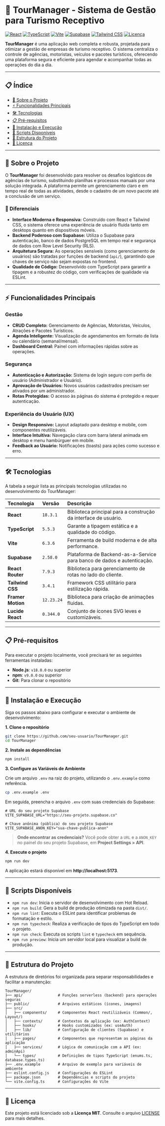 # 🚀 TourManager - Sistema de Gestão para Turismo Receptivo

[![React](https://img.shields.io/badge/React-18.3.1-blue?logo=react)](https://react.dev/)
[![TypeScript](https://img.shields.io/badge/TypeScript-5.5.3-blue?logo=typescript)](https://www.typescriptlang.org/)
[![Vite](https://img.shields.io/badge/Vite-6.3.6-purple?logo=vite)](https://vitejs.dev/)
[![Supabase](https://img.shields.io/badge/Supabase-2.58.0-green?logo=supabase)](https://supabase.com/)
[![Tailwind CSS](https://img.shields.io/badge/Tailwind_CSS-3.4.1-cyan?logo=tailwindcss)](https://tailwindcss.com/)
[![Licença](https://img.shields.io/badge/Licença-MIT-yellow.svg)](https://opensource.org/licenses/MIT)

**TourManager** é uma aplicação web completa e robusta, projetada para otimizar a gestão de empresas de turismo receptivo. O sistema centraliza o controle de agências, motoristas, veículos e pacotes turísticos, oferecendo uma plataforma segura e eficiente para agendar e acompanhar todas as operações do dia a dia.

---

## 📋 Índice
 
- [🎯 Sobre o Projeto](#-sobre-o-projeto)
- [⚡ Funcionalidades Principais](#-funcionalidades-principais)
- [🛠️ Tecnologias](#-tecnologias)
- [📋 Pré-requisitos](#-pré-requisitos)
- [🚀 Instalação e Execução](#-instalação-e-execução)
- [📜 Scripts Disponíveis](#-scripts-disponíveis)
- [📁 Estrutura do Projeto](#-estrutura-do-projeto)
- [📄 Licença](#-licença)

---

## 🎯 Sobre o Projeto

O **TourManager** foi desenvolvido para resolver os desafios logísticos de agências de turismo, substituindo planilhas e processos manuais por uma solução integrada. A plataforma permite um gerenciamento claro e em tempo real de todas as atividades, desde o cadastro de um novo pacote até a conclusão de um serviço.

### 🌟 Diferenciais

- **Interface Moderna e Responsiva:** Construído com React e Tailwind CSS, o sistema oferece uma experiência de usuário fluida tanto em desktops quanto em dispositivos móveis.
- **Backend Poderoso com Supabase:** Utiliza o Supabase para autenticação, banco de dados PostgreSQL em tempo real e segurança de dados com Row Level Security (RLS).
- **Arquitetura Segura:** As operações sensíveis (como gerenciamento de usuários) são tratadas por funções de backend (`api/`), garantindo que chaves de serviço não sejam expostas no frontend.
- **Qualidade de Código:** Desenvolvido com TypeScript para garantir a tipagem e a robustez do código, com verificações de qualidade via ESLint.

---

## ⚡ Funcionalidades Principais

### Gestão
- **CRUD Completo:** Gerenciamento de Agências, Motoristas, Veículos, Atrações e Pacotes Turísticos.
- **Agenda Inteligente:** Visualização de agendamentos em formato de lista ou calendário (semanal/mensal).
- **Dashboard Central:** Painel com informações rápidas sobre as operações.

### Segurança
- **Autenticação e Autorização:** Sistema de login seguro com perfis de usuário (Administrador e Usuário).
- **Aprovação de Usuários:** Novos usuários cadastrados precisam ser ativados por um administrador.
- **Rotas Protegidas:** O acesso às páginas do sistema é protegido e requer autenticação.

### Experiência do Usuário (UX)
- **Design Responsivo:** Layout adaptado para desktop e mobile, com componentes reutilizáveis.
- **Interface Intuitiva:** Navegação clara com barra lateral animada em desktop e menu hambúrguer em mobile.
- **Feedback ao Usuário:** Notificações (toasts) para ações como sucesso e erro.

---

## 🛠️ Tecnologias

A tabela a seguir lista as principais tecnologias utilizadas no desenvolvimento do TourManager:

| Tecnologia | Versão | Descrição |
| :--- | :--- | :--- |
| **React** | `18.3.1` | Biblioteca principal para a construção da interface de usuário. |
| **TypeScript** | `5.5.3` | Garante a tipagem estática e a qualidade do código. |
| **Vite** | `6.3.6` | Ferramenta de build moderna e de alta performance. |
| **Supabase** | `2.58.0` | Plataforma de Backend-as-a-Service para banco de dados e autenticação. |
| **React Router** | `7.9.3` | Biblioteca para gerenciamento de rotas no lado do cliente. |
| **Tailwind CSS** | `3.4.1` | Framework CSS utilitário para estilização rápida. |
| **Framer Motion**| `12.23.24`| Biblioteca para criação de animações fluidas. |
| **Lucide React** | `0.344.0` | Conjunto de ícones SVG leves e customizáveis. |

---

## 📋 Pré-requisitos

Para executar o projeto localmente, você precisará ter as seguintes ferramentas instaladas:

- **Node.js**: `v18.0.0` ou superior
- **npm**: `v9.0.0` ou superior
- **Git**: Para clonar o repositório

---

## 🚀 Instalação e Execução

Siga os passos abaixo para configurar e executar o ambiente de desenvolvimento:

**1. Clone o repositório**
```bash
git clone https://github.com/seu-usuario/TourManager.git
cd TourManager
```

**2. Instale as dependências**
```bash
npm install
```

**3. Configure as Variáveis de Ambiente**

Crie um arquivo `.env` na raiz do projeto, utilizando o `.env.example` como referência.
```bash
cp .env.example .env
```
Em seguida, preencha o arquivo `.env` com suas credenciais do Supabase:
```env
# URL do seu projeto Supabase
VITE_SUPABASE_URL="https://seu-projeto.supabase.co"

# Chave anônima (pública) do seu projeto Supabase
VITE_SUPABASE_ANON_KEY="sua-chave-publica-anon"
```
> **Onde encontrar as credenciais?**
> Você pode obter a `URL` e a `ANON_KEY` no painel do seu projeto Supabase, em **Project Settings > API**.

**4. Execute o projeto**
```bash
npm run dev
```
A aplicação estará disponível em **http://localhost:5173**.

---

## 📜 Scripts Disponíveis

- `npm run dev`: Inicia o servidor de desenvolvimento com Hot Reload.
- `npm run build`: Gera a build de produção otimizada na pasta `dist/`.
- `npm run lint`: Executa o ESLint para identificar problemas de formatação e estilo.
- `npm run typecheck`: Realiza a verificação de tipos do TypeScript em todo o projeto.
- `npm run check`: Executa os scripts `lint` e `typecheck` em sequência.
- `npm run preview`: Inicia um servidor local para visualizar a build de produção.

---

## 📁 Estrutura do Projeto

A estrutura de diretórios foi organizada para separar responsabilidades e facilitar a manutenção:

```
TourManager/
├── api/                # Funções serverless (backend) para operações seguras
├── public/             # Arquivos estáticos (ícones, imagens)
├── src/
│   ├── components/     # Componentes React reutilizáveis (Common/, Layout/)
│   ├── contexts/       # Contextos da aplicação (ex: AuthContext)
│   ├── hooks/          # Hooks customizados (ex: useAuth)
│   ├── lib/            # Configuração de clientes (Supabase) e utilitários
│   ├── pages/          # Componentes que representam as páginas da aplicação
│   ├── services/       # Lógica de comunicação com a API (ex: adminApi)
│   └── types/          # Definições de tipos TypeScript (enums.ts, database.types.ts)
├── .env.example        # Arquivo de exemplo para variáveis de ambiente
├── eslint.config.js    # Configurações do ESLint
├── package.json        # Dependências e scripts do projeto
└── vite.config.ts      # Configurações do Vite
```

---

## 📄 Licença

Este projeto está licenciado sob a **Licença MIT**. Consulte o arquivo [LICENSE](LICENSE) para mais detalhes.